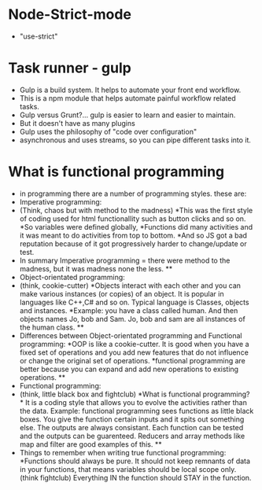 # Node-Strict-mode
* "use-strict"

# Task runner - gulp
* Gulp is a build system. It helps to automate your front end workflow.
* This is a npm module that helps automate painful workflow related tasks.
* Gulp versus Grunt?... gulp is easier to learn and easier to maintain.
* But it doesn't have as many plugins
* Gulp uses the philosophy of "code over configuration"
* asynchronous and uses streams, so you can pipe different tasks into it.

# What is functional programming
* in programming there are a number of programming styles. these are:
* Imperative programming:
* (Think, chaos but with method to the madness)
*This was the first style of coding used for html functionallity such as button clicks and so on.
*So variables were defined globally,
*Functions did many activities and it was meant to do activities from top to bottom.
*And so JS got a bad reputation because of it got progressively harder to change/update or test.
* In summary Imperative programming = there were method to the madness, but it was madness none the less.
**
* Object-orientated programming:
* (think, cookie-cutter)
*Objects interact with each other and you can make various instances (or copies) of an object. It is popular in languages like C++,C# and so on. Typical language is Classes, objects and instances.
*Example: you have a class called human. And then objects names Jo, bob and Sam. Jo, bob and sam are all instances of the human class.
**
* Differences between Object-orientated programming and Functional programming:
*OOP is like a cookie-cutter. It is good when you have a fixed set of operations and you add new features that do not influence or change the original set of operations.
*functional programming are better because you can expand and add new operations to existing operations.
**
* Functional programming:
* (think, little black box and fightclub)
*What is functional programming? * It is a coding style that allows you to evolve the activities rather than the data. Example: functional programming sees functions as little black boxes. You give the function certain inputs and it spits out something else. The outputs are always consistant. Each function can be tested and the outputs can be guarenteed. Reducers and array methods like map and filter are good examples of this.
**
* Things to remember when writing true functional programming:
*Functions should always be pure. It should not keep remnants of data in your functions, that means variables should be local scope only. (think fightclub) Everything IN the function should STAY in the function.

